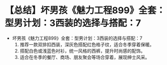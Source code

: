 # 【总结】坏男孩《魅力工程899》全套：型男计划：3西装的选择与搭配：7

-   坏男孩《魅力工程899》全套：型男计划：3西装的选择与搭配：7
    1.  推荐一款双排扣西装，深灰色搭配红色格子纹，适合冬季穿着保暖。
    2.  搭配白色或浅蓝色衬衫，统一风格的西裤，提升时尚感的配饰。
    3.  适合在冬季的餐厅、商场、朋友聚会等场合穿着，展现绅士风采。